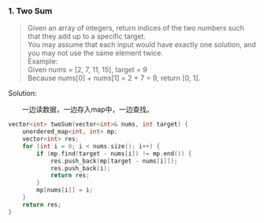 ### 1. Two Sum
> Given an array of integers, return indices of the two numbers such that they add up to a specific target.\
> You may assume that each input would have exactly one solution, and you may not use the same element twice.\
> Example:\
> Given nums = [2, 7, 11, 15], target = 9\
> Because nums[0] + nums[1] = 2 + 7 = 9, return [0, 1].

Solution:

&emsp;&emsp;一边读数据，一边存入map中，一边查找。
```cpp
vector<int> twoSum(vector<int>& nums, int target) {
    unordered_map<int, int> mp;
    vector<int> res;
    for (int i = 0; i < nums.size(); i++) {
        if (mp.find(target - nums[i]) != mp.end()) {
            res.push_back(mp[target - nums[i]]);
            res.push_back(i);
            return res;
        }
        mp[nums[i]] = i;
    }
    return res;
}
```
